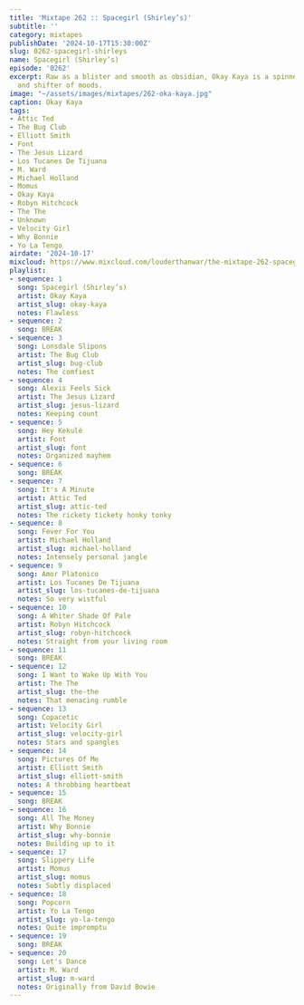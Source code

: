 ```yaml
---
title: 'Mixtape 262 :: Spacegirl (Shirley’s)'
subtitle: ''
category: mixtapes
publishDate: '2024-10-17T15:30:00Z'
slug: 0262-spacegirl-shirleys
name: Spacegirl (Shirley’s)
episode: '0262'
excerpt: Raw as a blister and smooth as obsidian, Okay Kaya is a spinner of tales
  and shifter of moods.
image: "~/assets/images/mixtapes/262-oka-kaya.jpg"
caption: Okay Kaya
tags:
- Attic Ted
- The Bug Club
- Elliott Smith
- Font
- The Jesus Lizard
- Los Tucanes De Tijuana
- M. Ward
- Michael Holland
- Momus
- Okay Kaya
- Robyn Hitchcock
- The The
- Unknown
- Velocity Girl
- Why Bonnie
- Yo La Tengo
airdate: '2024-10-17'
mixcloud: https://www.mixcloud.com/louderthanwar/the-mixtape-262-spacegirl-shirleys/
playlist:
- sequence: 1
  song: Spacegirl (Shirley’s)
  artist: Okay Kaya
  artist_slug: okay-kaya
  notes: Flawless
- sequence: 2
  song: BREAK
- sequence: 3
  song: Lonsdale Slipons
  artist: The Bug Club
  artist_slug: bug-club
  notes: The comfiest
- sequence: 4
  song: Alexis Feels Sick
  artist: The Jesus Lizard
  artist_slug: jesus-lizard
  notes: Keeping count
- sequence: 5
  song: Hey Kekulé
  artist: Font
  artist_slug: font
  notes: Organized mayhem
- sequence: 6
  song: BREAK
- sequence: 7
  song: It's A Minute
  artist: Attic Ted
  artist_slug: attic-ted
  notes: The rickety tickety honky tonky
- sequence: 8
  song: Fever For You
  artist: Michael Holland
  artist_slug: michael-holland
  notes: Intensely personal jangle
- sequence: 9
  song: Amor Platonico
  artist: Los Tucanes De Tijuana
  artist_slug: los-tucanes-de-tijuana
  notes: So very wistful
- sequence: 10
  song: A Whiter Shade Of Pale
  artist: Robyn Hitchcock
  artist_slug: robyn-hitchcock
  notes: Straight from your living room
- sequence: 11
  song: BREAK
- sequence: 12
  song: I Want to Wake Up With You
  artist: The The
  artist_slug: the-the
  notes: That menacing rumble
- sequence: 13
  song: Copacetic
  artist: Velocity Girl
  artist_slug: velocity-girl
  notes: Stars and spangles
- sequence: 14
  song: Pictures Of Me
  artist: Elliott Smith
  artist_slug: elliott-smith
  notes: A throbbing heartbeat
- sequence: 15
  song: BREAK
- sequence: 16
  song: All The Money
  artist: Why Bonnie
  artist_slug: why-bonnie
  notes: Building up to it
- sequence: 17
  song: Slippery Life
  artist: Momus
  artist_slug: momus
  notes: Subtly displaced
- sequence: 18
  song: Popcorn
  artist: Yo La Tengo
  artist_slug: yo-la-tengo
  notes: Quite impromptu
- sequence: 19
  song: BREAK
- sequence: 20
  song: Let's Dance
  artist: M. Ward
  artist_slug: m-ward
  notes: Originally from David Bowie
---
```


